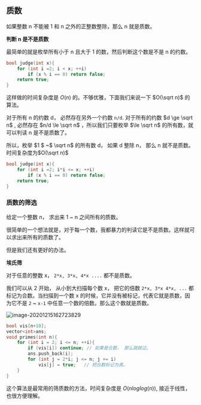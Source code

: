 ## 质数

如果整数 n 不能被 1 和 n 之外的正整数整除，那么 n 就是质数。



**判断 n 是不是质数**

最简单的就是枚举所有小于 n 且大于 1 的数，然后判断这个数是不是 n 的约数。 

```c++
bool judge(int x){
	for (int i =2; i < x; ++i)
		if (x % i == 0) return false;
	return true;
}
```

这样做的时间复杂度是 $O(n)$ 的。不够优雅，下面我们来说一下 $O(\sqrt n)$  的算法。

对于所有 n 的约数 d， 必然存在另外一个约数 `n/d`. 对于所有的约数 $d \ge \sqrt n$ , 必然存在 $n/d \le \sqrt n$ ，所以我们只要枚举 $\le \sqrt n$ 的所有数，就可以判读 n 是不是质数了。

所以，枚举 $1 $  ~$ \sqrt n$ 的所有数 d， 如果 d 整除 n， 那么 n 就不是质数。时间复杂度为$O(\sqrt n)$

```c++
bool judge(int x){
	for (int i =2; i*i <= x; ++i)
		if (x % i == 0) return false;
	return true;
}
```

### 质数的筛选

给定一个整数 n， 求出来 1 ~ n 之间所有的质数。

很简单的一个想法就是，对于每一个数，我都暴力的判读它是不是质数。这样就可以求出来所有的质数了。

但是我们还有更好的办法。

**埃氏筛**

对于任意的整数 x， `2*x, 3*x, 4*x ....` 都不是质数。

我们可以从 2 开始， 从小到大扫描每个数 x， 把它的倍数 `2*x, 3*x 4*x, ...` 都标记为合数。当扫描到一个数 x 的时候，它并没有被标记，代表它就是质数，因为它不是 `2` ~ `x-1` 中任意一个数的倍数。那么这个数就是质数。



![image-20201215162723829](https://i.loli.net/2020/12/15/qJQk2wiL6enHo5r.png)

```c++
bool vis[n+10];
vector<int>ans;
void primes(int n){
	for (int i = 2; i <= n; ++i){
		if (vis[i]) continue; // 如果是合数， 那么就跳过。
		ans.push_back(i);
		for (int j = 2*i; j <= n; j += i)
			vis[j] = true;   // 把合数标记为真。
	}
}
```

这个算法是最常用的筛质数的方法，时间复杂度是 $O(nlog log(n))$, 接近于线性，也很方便理解。

